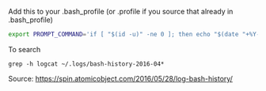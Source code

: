 Add this to your .bash_profile (or .profile if you source that already in .bash_profile)

```sh
export PROMPT_COMMAND='if [ "$(id -u)" -ne 0 ]; then echo "$(date "+%Y-%m-%d.%H:%M:%S") $(pwd) $(history 1)" >> ~/.logs/bash-history-$(date "+%Y-%m-%d").log; fi'
```

To search
```
grep -h logcat ~/.logs/bash-history-2016-04*
```

Source: https://spin.atomicobject.com/2016/05/28/log-bash-history/
